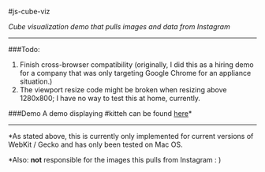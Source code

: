 #js-cube-viz

*Cube visualization demo that pulls images and data from Instagram*

---


###Todo:
1. Finish cross-browser compatibility (originally, I did this as a hiring demo for a company that was only targeting Google Chrome for an appliance situation.)
2. The viewport resize code might be broken when resizing above 1280x800; I have no way to test this at home, currently.


###Demo
A demo displaying #kitteh can be found [here](http://mta-cube-viz.s3.amazonaws.com/cube.html)*

---
*As stated above, this is currently only implemented for current versions of WebKit / Gecko and has only been tested on Mac OS.

*Also: **not** responsible for the images this pulls from Instagram : )
